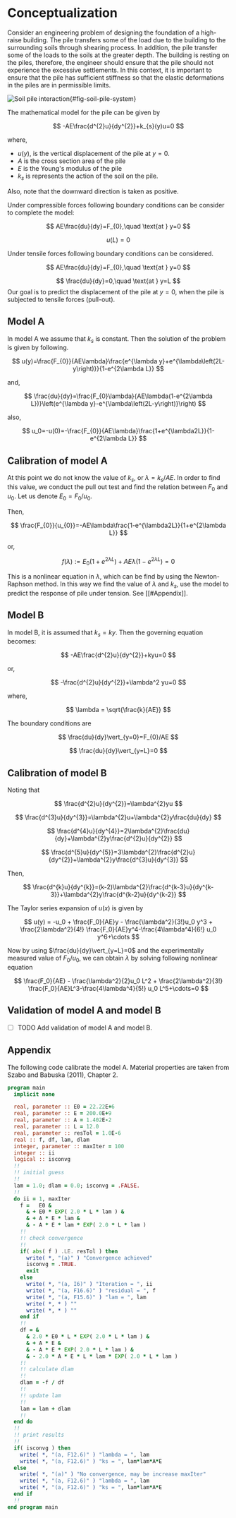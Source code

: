 # Conceptualization

Consider an engineering problem of designing the foundation of a high-raise building. The pile transfers some of the load due to the building to the surrounding soils through shearing process. In addition, the pile transfer some of the loads to the soils at the greater depth. The building is resting on the piles, therefore, the engineer should ensure that the pile should not experience the excessive settlements. In this context, it is important to ensure that the pile has sufficient stiffness so that the elastic deformations in the piles are in permissible limits.

![Soil pile interaction](../figures/soil-pile-system.svg){#fig-soil-pile-system}

The mathematical model for the pile can be given by

$$
-AE\frac{d^{2}u}{dy^{2}}+k_{s}(y)u=0
$$

where, 

- $u(y)$, is the vertical displacement of the pile at $y=0$. 
- $A$ is the cross section area of the pile
- $E$ is the Young's modulus of the pile
- $k_{s}$ is represents the action of the soil on the pile.

Also, note that the downward direction is taken as positive. 

Under compressible forces following boundary conditions can be consider to complete the model:

$$
AE\frac{du}{dy}=F_{0},\quad \text{at } y=0
$$

$$
u(L)=0
$$

Under tensile forces following boundary conditions can be considered.

$$
AE\frac{du}{dy}=F_{0},\quad \text{at } y=0
$$

$$
\frac{du}{dy}=0,\quad \text{at } y=L
$$
Our goal is to predict the displacement of the pile at $y=0$, when the pile  is subjected to tensile forces (pull-out).

## Model A

In model A we assume that $k_{s}$ is constant. Then the solution of the problem is given by following.

$$
u(y)=\frac{F_{0}}{AE\lambda}\frac{e^{\lambda y}+e^{\lambda\left(2L-y\right)}}{1-e^{2\lambda L}}
$$

and,

$$
\frac{du}{dy}=\frac{F_{0}\lambda}{AE\lambda(1-e^{2\lambda L})}\left(e^{\lambda y}-e^{\lambda\left(2L-y\right)}\right)
$$

also, 

$$
u_0=-u(0)=-\frac{F_{0}}{AE\lambda}\frac{1+e^{\lambda2L}}{1-e^{2\lambda L}}
$$

## Calibration of model A

At this point we do not know the value of $k_s$, or $\lambda=k_{s}/AE$. In order to find this value, we conduct the pull out test and find the relation between $F_0$ and $u_0$. Let us denote $E_{0}=F_{0}/u_0$.

Then, 

$$
\frac{F_{0}}{u_{0}}=-AE\lambda\frac{1-e^{\lambda2L}}{1+e^{2\lambda L}}
$$

or,

$$
f(\lambda):=E_{0}(1+e^{2\lambda L})+AE\lambda(1-e^{2\lambda L})=0
$$

This is a nonlinear equation in $\lambda$, which can be find by using the Newton-Raphson method. In this way we find the value of $\lambda$ and $k_{s}$, use the model to predict the response of pile under tension. See [[#Appendix]].
 

## Model B

In model B, it is assumed that $k_{s}=ky$. Then the governing equation becomes:

$$
-AE\frac{d^{2}u}{dy^{2}}+kyu=0
$$

or,

$$
-\frac{d^{2}u}{dy^{2}}+\lambda^2 yu=0
$$

where,

$$
\lambda = \sqrt{\frac{k}{AE}}
$$

The boundary conditions are

$$
\frac{du}{dy}\vert_{y=0}=F_{0}/AE
$$

$$
\frac{du}{dy}\vert_{y=L}=0
$$

## Calibration of model B

Noting that

$$
\frac{d^{2}u}{dy^{2}}=\lambda^{2}yu
$$

$$
\frac{d^{3}u}{dy^{3}}=\lambda^{2}u+\lambda^{2}y\frac{du}{dy}
$$

$$
\frac{d^{4}u}{dy^{4}}=2\lambda^{2}\frac{du}{dy}+\lambda^{2}y\frac{d^{2}u}{dy^{2}}
$$

$$
\frac{d^{5}u}{dy^{5}}=3\lambda^{2}\frac{d^{2}u}{dy^{2}}+\lambda^{2}y\frac{d^{3}u}{dy^{3}}
$$

Then,

$$
\frac{d^{k}u}{dy^{k}}=(k-2)\lambda^{2}\frac{d^{k-3}u}{dy^{k-3}}+\lambda^{2}y\frac{d^{k-2}u}{dy^{k-2}}
$$

The Taylor series expansion of $u(x)$ is given by

$$
u(y) = -u_0 + \frac{F_0}{AE}y - \frac{\lambda^2}{3!}u_0 y^3 + \frac{2\lambda^2}{4!} \frac{F_0}{AE}y^4-\frac{4\lambda^4}{6!} u_0 y^6+\cdots
$$

Now by using $\frac{du}{dy}\vert_{y=L}=0$ and the experimentally measured value of $F_{0}/u_{0}$, we can obtain $\lambda$ by solving following nonlinear equation

$$
\frac{F_0}{AE} - \frac{\lambda^2}{2}u_0 L^2 + \frac{2\lambda^2}{3!} \frac{F_0}{AE}L^3-\frac{4\lambda^4}{5!} u_0 L^5+\cdots=0
$$

## Validation of model A and model B

- [ ] TODO Add validation of model A and model B.


## Appendix

The following code calibrate the model A. Material properties are taken from Szabo and Babuska (2011), Chapter 2.

```fortran
program main
  implicit none

  real, parameter :: E0 = 22.22E+6
  real, parameter :: E = 200.0E+9
  real, parameter :: A = 1.402E-2
  real, parameter :: L = 12.0
  real, parameter :: resTol = 1.0E-6
  real :: f, df, lam, dlam
  integer, parameter :: maxIter = 100
  integer :: ii
  logical :: isconvg
  !!
  !! initial guess
  !!
  lam = 1.0; dlam = 0.0; isconvg = .FALSE.
  !!
  do ii = 1, maxIter
    f =   E0 &
      & + E0 * EXP( 2.0 * L * lam ) &
      & + A * E * lam &
      & - A * E * lam * EXP( 2.0 * L * lam )
    !!
    !! check convergence
    !!
    if( abs( f ) .LE. resTol ) then
      write( *, "(a)" ) "Convergence achieved"
      isconvg = .TRUE.
      exit
    else
      write( *, "(a, I6)" ) "Iteration = ", ii
      write( *, "(a, F16.6)" ) "residual = ", f
      write( *, "(a, F15.6)" ) "lam = ", lam
      write( *, * ) ""
      write( *, * ) ""
    end if
    !!
    df = &
      & 2.0 * E0 * L * EXP( 2.0 * L * lam ) &
      & + A * E &
      & - A * E * EXP( 2.0 * L * lam ) &
      & - 2.0 * A * E * L * lam * EXP( 2.0 * L * lam )
    !!
    !! calculate dlam
    !!
    dlam = -f / df
    !!
    !! update lam
    !!
    lam = lam + dlam
    !!
  end do
  !!
  !! print results
  !!
  if( isconvg ) then
    write( *, "(a, F12.6)" ) "lambda = ", lam
    write( *, "(a, F12.6)" ) "ks = ", lam*lam*A*E
  else
    write( *, "(a)" ) "No convergence, may be increase maxIter"
    write( *, "(a, F12.6)" ) "lambda = ", lam
    write( *, "(a, F12.6)" ) "ks = ", lam*lam*A*E
  end if
  !!
end program main
```